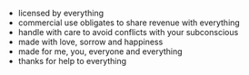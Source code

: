 - licensed by everything
- commercial use obligates to share revenue with everything
- handle with care to avoid conflicts with your subconscious
- made with love, sorrow and happiness
- made for me, you, everyone and everything
- thanks for help to everything
